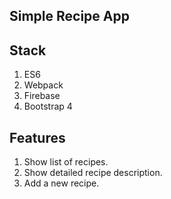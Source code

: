 ## Simple Recipe App

## Stack

1. ES6
2. Webpack
3. Firebase
4. Bootstrap 4

## Features

1. Show list of recipes.
2. Show detailed recipe description.
3. Add a new recipe. 
